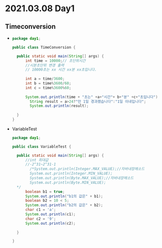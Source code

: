 # 2021.03.08 Day1

## Timeconversion

* ```java
  package day1;
  
  public class TimeConversion {
  
  	public static void main(String[] args) {
  		int time = 10000;// 초단위시간
  		//시분초단위 변경 출력
  		// 10000초는 xx 시간 xx분 xx초입니다.
  		
  		int a = time/3600;
  		int b = time%3600/60;
  		int c = time%3600%60;
  		
  		System.out.println(time + "초는" +a+"시간"+ b+"분" +c+"초입니다");
          String result = a>24?"만 1일 경과했습니다":"1일 이내입니다";
          System.out.println(result);
          	
  	}
  }
  ```

* VariableTest

  ```java
  package day1;
  
  public class VariableTest {
  
  	public static void main(String[] args) {
  		//int 최대값
  		//-2^31~2^31-1
          /*System.out.println(Integer.MAX_VALUE);//자바내장메소드
          System.out.println(Integer.MIN_VALUE);
          System.out.println(Byte.MAX_VALUE);//자바내장메소드
          System.out.println(Byte.MIN_VALUE);
  	*/
  		boolean b1 = true;
  		System.out.println("b1의 값은" + b1);
  		boolean b2 = 10 < 5;
  		System.out.println("b2의 값은" + b2);
  		char c1 = 'a';
  		System.out.println(c1);
  		char c2 = '9';
  		System.out.println(c2);
  		
  	}
  
  }
  ```

  

